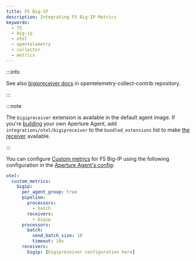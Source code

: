 ```yaml
---
title: F5 Big-IP
description: Integrating F5 Big-IP Metrics
keywords:
  - f5
  - big-ip
  - otel
  - opentelemetry
  - collector
  - metrics
---
```


:::info

See also [bigipreceiver docs][receiver] in opentelemetry-collect-contrib
repository.

:::

:::note

The `bigipreceiver` extension is available in the default agent image. If you're
[building][build] your own Aperture Agent, add `integrations/otel/bigipreceiver`
to the `bundled_extensions` list to make [the receiver][receiver] available.

:::

You can configure [Custom metrics][custom-metrics] for F5 Big-IP using the
following configuration in the [Aperture Agent's config][agent-config]:

```yaml
otel:
  custom_metrics:
    bigip:
      per_agent_group: true
      pipeline:
        processors:
          - batch
        receivers:
          - bigip
      processors:
        batch:
          send_batch_size: 10
          timeout: 10s
      receivers:
        bigip: [bigipreceiver configuration here]
```

[build]: /reference/aperturectl/build/agent/agent.md
[receiver]:
  https://github.com/open-telemetry/opentelemetry-collector-contrib/tree/main/receiver/bigipreceiver
[custom-metrics]: /reference/configuration/agent.md#custom-metrics-config
[agent-config]: /reference/configuration/agent.md#agent-o-t-e-l-config
